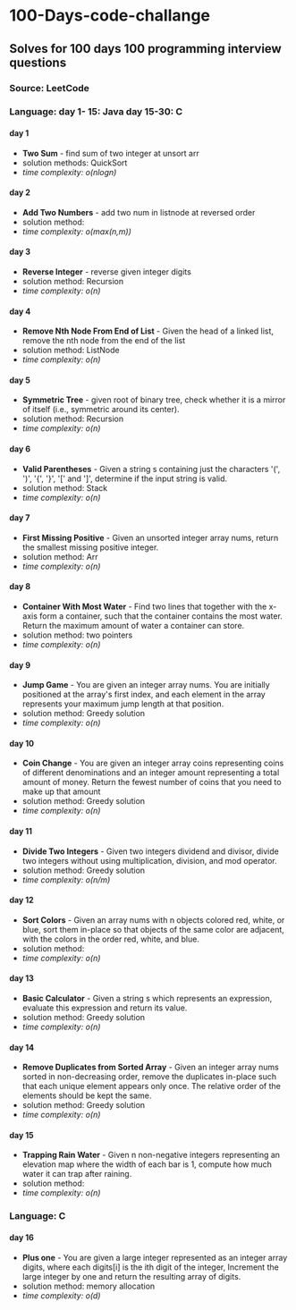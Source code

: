 # 100-Days-code-challange
## Solves for 100 days 100 programming interview questions
### Source: LeetCode
### Language:    day 1- 15: Java      day 15-30: C     



#### day 1
- **Two Sum** - find sum of two integer at unsort arr
- solution methods: QuickSort 
- *time complexity:  o(nlogn)*
#### day 2 
- **Add Two Numbers** - add two num in listnode at reversed order 
- solution method:
-  *time complexity:  o(max(n,m))*
#### day 3
- **Reverse Integer** - reverse given integer digits 
- solution method: Recursion
-  *time complexity:  o(n)*
#### day 4
- **Remove Nth Node From End of List** - Given the head of a linked list, remove the nth node from the end of the list
- solution method: ListNode
-  *time complexity:  o(n)*
#### day 5
- **Symmetric Tree** - given root of binary tree, check whether it is a mirror of itself (i.e., symmetric around its center).
- solution method: Recursion
-  *time complexity:  o(n)*
#### day 6
- **Valid Parentheses** - Given a string s containing just the characters '(', ')', '{', '}', '[' and ']', determine if the input string is valid.
- solution method: Stack
-  *time complexity:  o(n)*
#### day 7
- **First Missing Positive** - Given an unsorted integer array nums, return the smallest missing positive integer.
- solution method: Arr
-  *time complexity:  o(n)*
#### day 8
- **Container With Most Water** - Find two lines that together with the x-axis form a container, 
                                  such that the container contains the most water.
                                  Return the maximum amount of water a container can store.
- solution method: two pointers
-  *time complexity:  o(n)*
#### day 9
- **Jump Game** - You are given an integer array nums. You are initially positioned at the array's first index, and each element in the array represents your maximum jump length at that position.
- solution method: Greedy solution
-  *time complexity:  o(n)*
#### day 10
- **Coin Change** - You are given an integer array coins representing coins of different denominations and an integer amount representing a total amount of money.
Return the fewest number of coins that you need to make up that amount
- solution method: Greedy solution
-  *time complexity:  o(n)*
#### day 11
- **Divide Two Integers** - Given two integers dividend and divisor, divide two integers without using multiplication, division, and mod operator.
- solution method: Greedy solution
-  *time complexity:  o(n/m)*
#### day 12
- **Sort Colors** - Given an array nums with n objects colored red, white, or blue, sort them in-place so that objects of the same color are adjacent, with the colors in the order red, white, and blue.
- solution method: 
-  *time complexity:  o(n)*
#### day 13
- **Basic Calculator** - Given a string s which represents an expression, evaluate this expression and return its value. 
- solution method: Greedy solution
-  *time complexity:  o(n)* 
#### day 14
- **Remove Duplicates from Sorted Array** - Given an integer array nums sorted in non-decreasing order, remove the duplicates in-place such that each unique element appears only once. The relative order of the elements should be kept the same.
- solution method: Greedy solution
-  *time complexity:  o(n)* 
#### day 15
- **Trapping Rain Water** - Given n non-negative integers representing an elevation map where the width of each bar is 1, compute how much water it can trap after raining.
- solution method: 
-  *time complexity:  o(n)* 
### Language: C
#### day 16
- **Plus one** - You are given a large integer represented as an integer array digits, where each digits[i] is the ith digit of the integer, Increment the large integer by one and return the resulting array of digits.
- solution method: memory allocation
-  *time complexity:  o(d)* 
